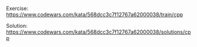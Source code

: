 Exercise: https://www.codewars.com/kata/568dcc3c7f12767a62000038/train/cpp

Solution: https://www.codewars.com/kata/568dcc3c7f12767a62000038/solutions/cpp
